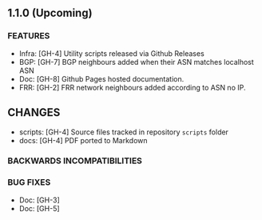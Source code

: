 ## 1.1.0 (Upcoming)

### FEATURES
* Infra: [GH-4] Utility scripts released via Github Releases
* BGP: [GH-7] BGP neighbours added when their ASN matches localhost ASN
* Doc: [GH-8] Github Pages hosted documentation.
* FRR: [GH-2] FRR network neighbours added according to ASN no IP.

## CHANGES
* scripts: [GH-4] Source files tracked in repository `scripts` folder
* docs: [GH-4] PDF ported to Markdown

### BACKWARDS INCOMPATIBILITIES

### BUG FIXES
* Doc: [GH-3]
* Doc: [GH-5]
